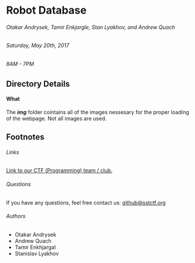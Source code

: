 # Robot Database

###### Otakar Andrysek, Tamir Enkjargle, Stan Lyakhov, and Andrew Quach
###### Saturday, May 20th, 2017
###### 8AM - 7PM


## Directory Details
#### What
The ***img*** folder cointains all of the images nessesary for the proper loading of the webpage. Not all images are used.


## Footnotes
###### Links
[Link to our CTF (Programming) team / club.](http://sstctf.org)

###### Questions
If you have any questions, feel free contact us: github@sstctf.org

###### Authors
- Otakar Andrysek
- Andrew Quach
- Tamir Enkhjargal
- Stanislav Lyakhov


